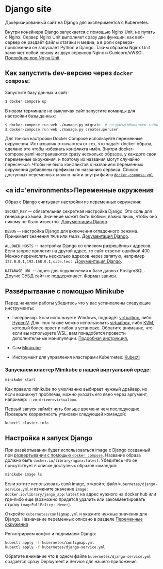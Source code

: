 # Django site

Докеризированный сайт на Django для экспериментов с Kubernetes.

Внутри конейнера Django запускается с помощью Nginx Unit, не путать с Nginx. Сервер Nginx Unit выполняет сразу две функции: как веб-сервер он раздаёт файлы статики и медиа, а в роли сервера-приложений он запускает Python и Django. Таким образом Nginx Unit заменяет собой связку из двух сервисов Nginx и Gunicorn/uWSGI. [Подробнее про Nginx Unit](https://unit.nginx.org/).

## <a id='run-with-docker-compose'>Как запустить dev-версию через `docker compose`:</a>

Запустите базу данных и сайт:

```sh
$ docker compose up
```

В новом терминале не выключая сайт запустите команды для настройки базы данных:

```sh
$ docker-compose run web ./manage.py migrate  # создаём/обновляем таблицы в БД
$ docker-compose run web ./manage.py createsuperuser
```

Для тонкой настройки Docker Compose используйте переменные окружения. Их названия отличаются от тех, что задаёт docker-образа, сделано это чтобы избежать конфликта имён. Внутри docker-compose.yaml настраиваются сразу несколько образов, у каждого свои переменные окружения, и поэтому их названия могут случайно пересечься. Чтобы не было конфликтов к названиям переменных окружения добавлены префиксы по названию сервиса. Список доступных переменных можно найти внутри файла [`docker-compose.yml`](./docker-compose.yml).

## <a id='environments>Переменные окружения</a>

Образ с Django считывает настройки из переменных окружения:

`SECRET_KEY` -- обязательная секретная настройка Django. Это соль для генерации хэшей. Значение может быть любым, важно лишь, чтобы оно никому не было известно. [Документация Django](https://docs.djangoproject.com/en/3.2/ref/settings/#secret-key).

`DEBUG` -- настройка Django для включения отладочного режима. Принимает значения `TRUE` или `FALSE`. [Документация Django](https://docs.djangoproject.com/en/3.2/ref/settings/#std:setting-DEBUG).

`ALLOWED_HOSTS` -- настройка Django со списком разрешённых адресов. Если запрос прилетит на другой адрес, то сайт ответит ошибкой 400. Можно перечислить несколько адресов через запятую, например `127.0.0.1,192.168.0.1,site.test`. [Документация Django](https://docs.djangoproject.com/en/3.2/ref/settings/#allowed-hosts).

`DATABASE_URL` -- адрес для подключения к базе данных PostgreSQL. Другие СУБД сайт не поддерживает. [Формат записи](https://github.com/jacobian/dj-database-url#url-schema).

## Развёрытвание с помощью Minikube

Перед началом работы убедитесь что у вас установлены следующие инструменты:

- Гипервизор. Если используете Windows, подойдёт [virtualbox](https://www.virtualbox.org/wiki/Downloads), либо [Hyper-V](https://msdn.microsoft.com/en-us/virtualization/hyperv_on_windows/quick_start/walkthrough_install). Для linux также можно использовать [virtualbox](https://www.virtualbox.org/wiki/Downloads), либо [KVM](https://www.linux-kvm.org/), который более прост и гибок в установке. Обратите внимание, что если вы используете WSL, вам понадобится провести дополнительные манипуляции. [Подробная инструкция.](https://www.virtualizationhowto.com/2021/11/install-minikube-in-wsl-2-with-kubectl-and-helm/)

- Сам [Minicube](https://kubernetes.io/ru/docs/tasks/tools/install-minikube/)

- Инструмент для управления кластерами Kubernetes: [Kubectl](https://kubernetes.io/docs/tasks/tools/)

### Запускаем кластер Minikube в нашей виртуальной среде:

```sh
minikube start
```

Как правило minikube по умолчанию выбирает нужный драйвер, но если возникнут проблемы, можно указать его явно через аргумент, например: `--vm-driver=virtualbox`.

Первый запуск займёт чуть больше времени чем последующие. Проверьте корректность утановки следующей командой:

```sh
kubectl cluster-info
```

## Настройка и запуск Django
При развёртывании будет использоваться image с Django созданный при [развертывании с помощью `docker compose`](#run-with-docker-compose). Название образа должно быть `docker.io/library/nginx:latest`. Убедитесь что он присутствует в списке доступных образов командой:

```sh
minikube image ls
```

Если хотите использовать свой image, откройте файл `kubernetes/django-service.yml` и измените значение `image: docker.io/library/jango_app:latest` на адрес нужного на docker hub или где-либо еще (возможно придется удалить или закомментировать строку `imagePullPolicy: Never`).

Откройте `cubernetes/configmap.yml` и укажите нужные значения для Django. Назначение переменных описано в разделе [Переменные окружения](#environment)

Регистрируем конфиг и поднимаем Django:

```sh
kubectl apply -f kubernetes/configmap.yml
kubectl apply -f kubernetes/django-service.yml
```

Обратите внимание что в одном файле `kubernetes/django-service.yml` создаётся сразу Deployment и Service для нашего приложения.
